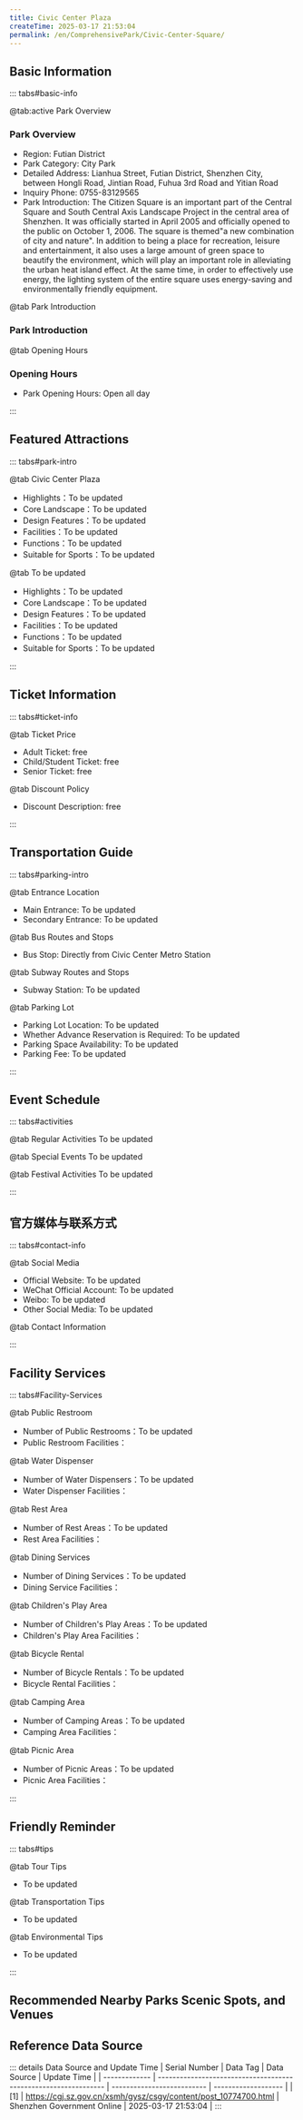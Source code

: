 ```yaml
---
title: Civic Center Plaza
createTime: 2025-03-17 21:53:04
permalink: /en/ComprehensivePark/Civic-Center-Square/
---
```



<script setup>
import ImageSwiper from '/.vuepress/theme/components/ImageSwiper.vue'
// 轮播图数据
const swiperItems = [
    {
                link: 'https://cgj.sz.gov.cn/img/4/4005/4005715/10774700.jpg',
                title: 'Civic Center Plaza',
                description: '',
                author: 'Shenzhen Government Online',
                date: '2025/03/17'
                },
  {
                link: 'https://cgj.sz.gov.cn/img/4/4005/4005715/10774700.jpg',
                title: 'Civic Center Plaza',
                description: '',
                author: 'Shenzhen Government Online',
                date: '2025/03/17'
                }
]
// 配置项
const swiperConfig = {
  height: 500,
  showInfo: true
}
</script>
<!-- 轮播图组件 -->
<ImageSwiper :items="swiperItems" :config="swiperConfig" />



## Basic Information

::: tabs#basic-info

@tab:active Park Overview
### Park Overview
- Region: Futian District
- Park Category: City Park
- Detailed Address: Lianhua Street, Futian District, Shenzhen City, between Hongli Road, Jintian Road, Fuhua 3rd Road and Yitian Road
- Inquiry Phone: 0755-83129565
- Park Introduction: The Citizen Square is an important part of the Central Square and South Central Axis Landscape Project in the central area of Shenzhen. It was officially started in April 2005 and officially opened to the public on October 1, 2006. The square is themed"a new combination of city and nature". In addition to being a place for recreation, leisure and entertainment, it also uses a large amount of green space to beautify the environment, which will play an important role in alleviating the urban heat island effect. At the same time, in order to effectively use energy, the lighting system of the entire square uses energy-saving and environmentally friendly equipment.

@tab Park Introduction
### Park Introduction
@tab Opening Hours
### Opening Hours
- Park Opening Hours: Open all day

:::

## Featured Attractions

::: tabs#park-intro

@tab Civic Center Plaza
<ImageCard
image="https://cgj.sz.gov.cn/images/index20230710_1.png"
    title="Civic Center Plaza"
    description="Walking in the Civic Square, the landscape that comes into view is constantly changing. Between the green space and the central axis of the square, there are two large ecological water collection swamps, where plants such as lotus grow. It is reported that these two water collection swamps can not only collect rainwater from the square and the green space, but also plant various aquatic plants for citizens to enjoy. Opposite the central axis of the Civic Center is the central square of the Civic Square. Three crystal clear light towers are erected on the east and west sides of the square. The towers are 25 meters high and can be illuminated at night. Solar display lights and solar star lights are installed on the floor tiles and steps of the central axis of the square. This device can absorb solar energy during the day and emit light naturally at night without electricity. The lighting brightness of the entire square will be controlled in three modes: weekdays, holidays and major festivals and celebrations. The usual lighting is divided into two periods: all night and midnight. In order to use energy more effectively, the square uses high-efficiency lighting sources and high-efficiency energy-saving lamps. At the same time, in order to provide convenience for citizens, the square is also equipped with 4 viewing platforms and 4 toilets."
    date=""
    author="Shenzhen Government Online"
/>


- Highlights：To be updated
- Core Landscape：To be updated
- Design Features：To be updated
- Facilities：To be updated
- Functions：To be updated
- Suitable for Sports：To be updated

@tab To be updated
<ImageCard
image="https://cgj.sz.gov.cn/images/index20230710_1.png"
    title="Civic Center Plaza"
    description="Walking in the Civic Square, the landscape that comes into view is constantly changing. Between the green space and the central axis of the square, there are two large ecological water collection swamps, where plants such as lotus grow. It is reported that these two water collection swamps can not only collect rainwater from the square and the green space, but also plant various aquatic plants for citizens to enjoy. Opposite the central axis of the Civic Center is the central square of the Civic Square. Three crystal clear light towers are erected on the east and west sides of the square. The towers are 25 meters high and can be illuminated at night. Solar display lights and solar star lights are installed on the floor tiles and steps of the central axis of the square. This device can absorb solar energy during the day and emit light naturally at night without electricity. The lighting brightness of the entire square will be controlled in three modes: weekdays, holidays and major festivals and celebrations. The usual lighting is divided into two periods: all night and midnight. In order to use energy more effectively, the square uses high-efficiency lighting sources and high-efficiency energy-saving lamps. At the same time, in order to provide convenience for citizens, the square is also equipped with 4 viewing platforms and 4 toilets."
    date=""
    author="Shenzhen Government Online"
/>


- Highlights：To be updated
- Core Landscape：To be updated
- Design Features：To be updated
- Facilities：To be updated
- Functions：To be updated
- Suitable for Sports：To be updated

:::

## Ticket Information

::: tabs#ticket-info

@tab Ticket Price
- Adult Ticket: free
- Child/Student Ticket: free
- Senior Ticket: free

@tab Discount Policy
- Discount Description: free

:::

## Transportation Guide

::: tabs#parking-intro

@tab Entrance Location
- Main Entrance: To be updated
- Secondary Entrance: To be updated

@tab Bus Routes and Stops
- Bus Stop: Directly from Civic Center Metro Station

@tab Subway Routes and Stops
- Subway Station: To be updated

@tab Parking Lot
- Parking Lot Location: To be updated
- Whether Advance Reservation is Required: To be updated
- Parking Space Availability: To be updated
- Parking Fee: To be updated

:::

## Event Schedule

::: tabs#activities

@tab Regular Activities
To be updated

@tab Special Events
To be updated

@tab Festival Activities
To be updated

:::

## 官方媒体与联系方式

::: tabs#contact-info

@tab Social Media
- Official Website: To be updated
- WeChat Official Account: To be updated
- Weibo: To be updated
- Other Social Media: To be updated

@tab Contact Information

:::

## Facility Services

::: tabs#Facility-Services

@tab Public Restroom
- Number of Public Restrooms：To be updated
- Public Restroom Facilities：

@tab Water Dispenser
- Number of Water Dispensers：To be updated
- Water Dispenser Facilities：

@tab Rest Area
- Number of Rest Areas：To be updated
- Rest Area Facilities：

@tab Dining Services
- Number of Dining Services：To be updated
- Dining Service Facilities：

@tab Children's Play Area
- Number of Children's Play Areas：To be updated
- Children's Play Area Facilities：

@tab Bicycle Rental
- Number of Bicycle Rentals：To be updated
- Bicycle Rental Facilities：

@tab Camping Area
- Number of Camping Areas：To be updated
- Camping Area Facilities：

@tab Picnic Area
- Number of Picnic Areas：To be updated
- Picnic Area Facilities：

:::

## Friendly Reminder

::: tabs#tips

@tab Tour Tips
- To be updated

@tab Transportation Tips
- To be updated

@tab Environmental Tips
- To be updated

:::

## Recommended Nearby Parks Scenic Spots, and Venues

<CardGrid>
  <ImageCard
        image="https://cgj.sz.gov.cn/img/4/4005/4005724/10774711.jpg"
        title="Civil Law Park"
        description="The Civil Law Park is located in the former Guanlan People's Park, adjacent to the Pearl River Delta Ring Expressway, covering an area of 156,000 square meters."
        href="/en/ComprehensivePark/Civil-Law-Park/"
        author="Shenzhen Government Online"
        date="2025/01/02"
      />
      <ImageCard
        image="https://cgj.sz.gov.cn/img/4/4005/4005724/10774711.jpg"
        title="Civil Law Park"
        description="The Civil Law Park is located in the former Guanlan People's Park, adjacent to the Pearl River Delta Ring Expressway, covering an area of 156,000 square meters."
        href="/en/ComprehensivePark/Civil-Law-Park/"
        author="Shenzhen Government Online"
        date="2025/01/02"
      />
    </CardGrid>


## Reference Data Source

::: details Data Source and Update Time
| Serial Number | Data Tag                                                        | Data Source                | Update Time         |
| ------------- | --------------------------------------------------------------- | -------------------------- | ------------------- |
| [1]           | https://cgj.sz.gov.cn/xsmh/gysz/csgy/content/post_10774700.html | Shenzhen Government Online | 2025-03-17 21:53:04 |
:::

